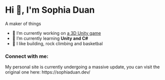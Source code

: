 <h1>Hi 👋, I'm Sophia Duan</h1>
<h>A maker of things</h3>

- 🔭 I’m currently working on [a 3D Unity game](https://github.com/sophiayduan/JUICY)
- 🌱 I’m currently learning **Unity and C#**
- 🥸 I like building, rock climbing and basketbal

<h3 align="left">Connect with me:</h3>
<p align="left">
</p>

<p>My personal site is currently undergoing a massive update, you can visit the original one here: https://sophiaduan.dev/</p>
